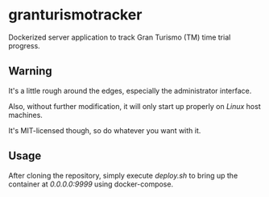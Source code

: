 # granturismotracker

Dockerized server application to track Gran Turismo (TM) time trial progress.

## Warning

It's a little rough around the edges, especially the administrator interface.

Also, without further modification, it will only start up properly on *Linux* host machines.

It's MIT-licensed though, so do whatever you want with it.

## Usage

After cloning the repository, simply execute *deploy.sh* to bring up the container at *0.0.0.0:9999* using docker-compose.
